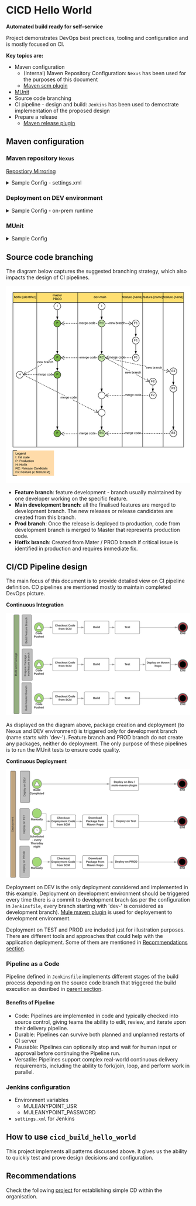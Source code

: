 # CICD Hello World

**Automated build ready for self-service**

Project demonstrates DevOps best prectices, tooling and configuration and is mostly focused on CI.

**Key topics are:**

* Maven configuration
	* (Internal) Maven Repository Configuration: `Nexus` has been used for the purposes of this document
	* [Maven scm plugin](https://maven.apache.org/scm/maven-scm-plugin/)
* [MUnit](https://docs.mulesoft.com/munit/v/1.3/)
* Source code branching
* CI pipeline - design and build: `Jenkins` has been used to demostrate implementation of the proposed design
* Prepare a release
	* [Maven release plugin](http://maven.apache.org/maven-release/maven-release-plugin/)

## Maven configuration

### Maven repository `Nexus`

[Repostiory Mirroring](https://maven.apache.org/guides/mini/guide-mirror-settings.html)

<details><summary>Sample Config - settings.xml</summary><p>
	
```xml
<mirrors>
  <mirror>
    <id>nexus</id>
    <mirrorOf>central</mirrorOf>
    <url>${MVNREPO_URL}/repository/${MVNREPO_CENTRAL}</url>
  </mirror>

  <mirror>
    <id>mule-extra-repos</id>
    <mirrorOf>mule-public</mirrorOf>
    <url>${MVNREPO_URL}/repository/${MVNREPO_MULE_PUBLIC}</url>
  </mirror>

  <mirror>
    <id>Mule</id>
    <mirrorOf>MuleRepository</mirrorOf>
    <url>${MVNREPO_URL}/repository/${MVNREPO_MULE_EE}</url>
  </mirror>
</mirrors>
```

</p></details>

### Deployment on DEV environment

<details><summary>Sample Config - on-prem runtime</summary><p>
	
```xml
<plugin>
  <groupId>org.mule.tools.maven</groupId>
  <artifactId>mule-maven-plugin</artifactId>
  <version>2.2.1</version>
  <configuration>
    <deploymentType>arm</deploymentType>
    <username>${MULEANYPOINT_USR}</username>
    <password>${MULEANYPOINT_PASSWORD}</password>
    <target>summer</target>
    <!-- One of: server, serverGroup, cluster -->
    <targetType>server</targetType>
    <environment>TEST</environment>
  </configuration>
  <executions>
    <execution>
      <id>deploy</id>
      <phase>deploy</phase>
      <goals>
        <goal>deploy</goal>
      </goals>
    </execution>
  </executions>
</plugin>
```

</p></details>

### MUnit

<details><summary>Sample Config</summary><p>
	
```xml
<plugin>
  <groupId>com.mulesoft.munit.tools</groupId>
  <artifactId>munit-maven-plugin</artifactId>
  <version>${munit.version}</version>
  <executions>
    <execution>
      <id>test</id>
      <phase>test</phase>
      <goals>
        <goal>test</goal>
      </goals>
    </execution>
  </executions>
  <configuration>
    <coverage>
      <runCoverage>true</runCoverage>
      <failBuild>true</failBuild>
      <requiredApplicationCoverage>80</requiredApplicationCoverage>
      <requiredFlowCoverage>80</requiredFlowCoverage>
      <formats>
        <format>html</format>
        <format>json</format>
      </formats>
    </coverage>
  </configuration>
</plugin>
```

</p></details>

## Source code branching

The diagram below captures the suggested branching strategy, which also impacts the design of CI pipelines.

![Branching strategy](./images/scm-branching.png)

* **Feature branch**: feature development - branch usually maintained by one developer working on the specific feature.
* **Main development branch**: all the finalised features are merged to development branch. The new releases or release candidates are created from this branch.
* **Prod branch**: Once the release is deployed to production, code from development branch is merged to Master that represents production code.
* **Hotfix branch**: Created from Mater / PROD branch if critical issue is identified in production and requires immediate fix.

## CI/CD Pipeline design

The main focus of this document is to provide detailed view on CI pipeline definition. CD pipelines are mentioned mostly to maintain completed DevOps picture.

**Continuous Integration**

![CI pipeline design](./images/ci-pipeline-design.png)

As displayed on the diagram above, package creation and deployment (to Nexus and DEV environment) is triggered only for development branch (name starts with 'dev-').
Feature branch and PROD branch do not create any packages, neither do deployment. The only purpose of these pipelines is to run the MUnit tests to ensure code quality.

**Continuous Deployment**

![CD pipeline design](./images/cd-pipeline-design.png)

Deployment on DEV is the only deployment considered and implemented in this example. Deployment on development environment should be triggered every time there is a commit to development brach (as per the configuration in `Jenkinsfile`, every branch starting with 'dev-' is considered as development branch). [Mule maven plugin](https://docs.mulesoft.com/mule-user-guide/v/3.9/mule-maven-plugin) is used for deployement to development environment.

Deployment on TEST and PROD are included just for illustration purposes. There are different tools and approaches that could help with the application deployment. Some of them are mentioned in [Recommendations section](#recommendations).

### Pipeline as a Code

Pipeline defined in `Jenkinsfile` implements different stages of the build process depending on the source code branch that triggered the build execution as desribed in [parent section](#ci-pipeline-design).

#### Benefits of Pipeline

- Code: Pipelines are implemented in code and typically checked into source control, giving teams the ability to edit, review, and iterate upon their delivery pipeline.
- Durable: Pipelines can survive both planned and unplanned restarts of CI server
- Pausable: Pipelines can optionally stop and wait for human input or approval before continuing the Pipeline run.
- Versatile: Pipelines support complex real-world continuous delivery requirements, including the ability to fork/join, loop, and perform work in parallel.

### Jenkins configuration
* Environment variables
  * MULEANYPOINT_USR
  * MULEANYPOINT_PASSWORD
* `settings.xml` for Jenkins

## How to use `cicd_build_hello_world`
This project implements all patterns discussed above. It gives us the ability to quickly test and prove design decisions and configuration.

## Recommendations
Check the following [project](https://github.com/mulesoft-consulting/automated_api_promotion) for establishing simple CD within the organisation.

